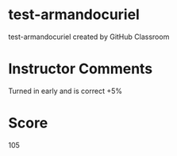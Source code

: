# test-armandocuriel
test-armandocuriel created by GitHub Classroom

# Instructor Comments
Turned in early and is correct +5%
# Score
105
